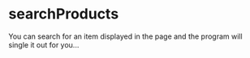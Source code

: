 # searchProducts
You can search for an item displayed in the page and the program will single it out for you...
